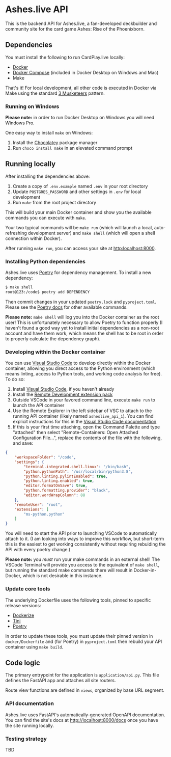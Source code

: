 # Ashes.live API

This is the backend API for Ashes.live, a fan-developed deckbuilder and community site for the card game Ashes: Rise of the Phoenixborn.

## Dependencies

You must install the following to run CardPlay.live locally:

* [Docker](https://docs.docker.com/engine/installation/)
* [Docker Compose](https://docs.docker.com/compose/install/) (included in Docker
  Desktop on Windows and Mac)
* Make

That's it! For local development, all other code is executed in Docker via Make using
the standard [3 Musketeers](https://3musketeers.io/) pattern.

### Running on Windows

**Please note:** in order to run Docker Desktop on Windows you will need Windows Pro.

One easy way to install `make` on Windows:

1. Install the [Chocolatey](https://chocolatey.org/install) package manager
2. Run `choco install make` in an elevated command prompt

## Running locally

After installing the dependencies above:

1. Create a copy of `.env.example` named `.env` in your root directory
2. Update `POSTGRES_PASSWORD` and other settings in `.env` for local development
3. Run `make` from the root project directory

This will build your main Docker container and show you the available commands you can
execute with `make`.

Your two typical commands will be `make run` (which will launch a local, auto-refreshing
development server) and `make shell` (which will open a shell connection within Docker).

After running `make run`, you can access your site at <http:localhost:8000>.

### Installing Python dependencies

Ashes.live uses [Poetry](https://python-poetry.org/) for dependency management. To
install a new dependency:

```sh
$ make shell
root@123:/code$ poetry add DEPENDENCY
```

Then commit changes in your updated `poetry.lock` and `pyproject.toml`. Please see the
[Poetry docs](https://python-poetry.org/docs/) for other available commands.

**Please note:** `make shell` will log you into the Docker container as the root user!
This is unfortunately necessary to allow Poetry to function properly (I haven't found a
good way yet to install initial dependencies as a non-root account and have them work,
which means the shell has to be root in order to properly calculate the dependency graph).

### Developing within the Docker container

You can use [Visual Studio Code](https://code.visualstudio.com/) to develop directly within
the Docker container, allowing you direct access to the Python environment (which means
linting, access to Python tools, and working code analysis for free). To do so:

1. Install [Visual Studio Code](https://code.visualstudio.com/), if you haven't already
2. Install the [Remote Development extension pack](https://aka.ms/vscode-remote/download/extension)
3. Outside VSCode in your favored command line, execute `make run` to launch the API container
4. Use the Remote Explorer in the left sidebar of VSC to attach to the running API container
   (likely named `asheslive_api_1`). You can find explicit instructions for this in the
   [Visual Studio Code documentation](https://code.visualstudio.com/docs/remote/containers#_attaching-to-running-containers)
5. If this is your first time attaching, open the Command Palette and type "attached" then
   select "Remote-Containers: Open Attached Configuration File...", replace the contents
   of the file with the following, and save:

```json
{
	"workspaceFolder": "/code",
	"settings": {
		"terminal.integrated.shell.linux": "/bin/bash",
		"python.pythonPath": "/usr/local/bin/python3.8",
		"python.linting.pylintEnabled": true,
		"python.linting.enabled": true,
		"editor.formatOnSave": true,
		"python.formatting.provider": "black",
		"editor.wordWrapColumn": 88
	},
	"remoteUser": "root",
	"extensions": [
		"ms-python.python"
	]
}
```

You will need to start the API prior to launching VSCode to automatically attach to it.
(I am looking into ways to improve this workflow, but short-term this is the easiest
to get working consistently without requiring rebuiding the API with every poetry change.)

**Please note:** you *must* run your make commands in an external shell! The VSCode Terminal
will provide you access to the equivalent of `make shell`, but running the standard make
commands there will result in Docker-in-Docker, which is not desirable in this instance.

### Update core tools

The underlying Dockerfile uses the following tools, pinned to specific release versions:

* [Dockerize](https://github.com/jwilder/dockerize)
* [Tini](https://github.com/krallin/tini)
* [Poetry](https://python-poetry.org/)

In order to update these tools, you must update their pinned version in `docker/Dockerfile`
and (for Poetry) in `pyproject.toml` then rebuild your API container using `make build`.

## Code logic

The primary entrypoint for the application is `application/api.py`. This file defines
the FastAPI app and attaches all site routers.

Route view functions are defined in `views`, organized by base URL segment.

### API documentation

Ashes.live uses FastAPI's automatically-generated OpenAPI documentation. You can find the
site's docs at <http://localhost:8000/docs> once you have the site running locally.

### Testing strategy

TBD
